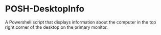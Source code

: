 # POSH-DesktopInfo
A Powershell script that displays information about the computer in the top right corner of the desktop on the primary monitor.
